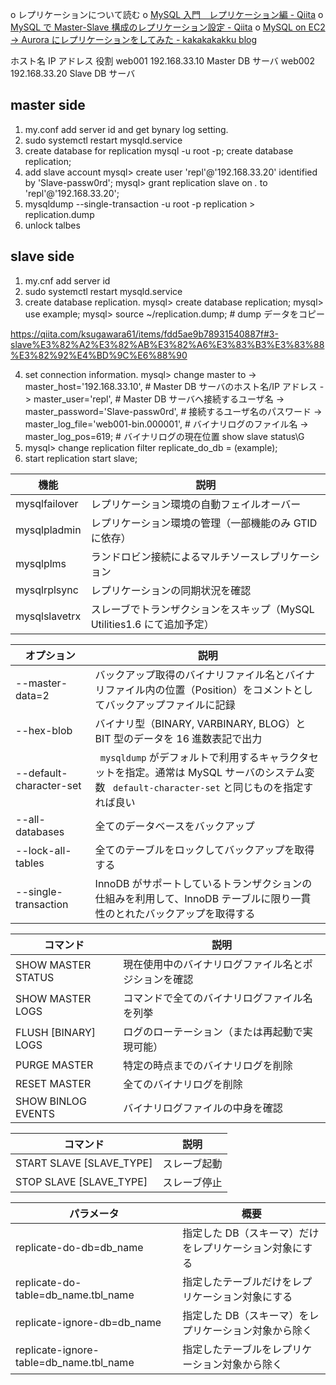 o レプリケーションについて読む
o [MySQL 入門　レプリケーション編 - Qiita](https://qiita.com/Tocyuki/items/c224cef57493f536a941)
o [MySQL で Master-Slave 構成のレプリケーション設定 - Qiita](https://qiita.com/ksugawara61/items/fdd5ae9b78931540887f)
o [MySQL on EC2 → Aurora にレプリケーションをしてみた - kakakakakku blog](https://kakakakakku.hatenablog.com/entry/2017/02/03/223834)

ホスト名 IP アドレス 役割
web001 192.168.33.10 Master DB サーバ
web002 192.168.33.20 Slave DB サーバ

## master side

1. my.conf add server id and get bynary log setting.
2. sudo systemctl restart mysqld.service
3. create database for replication mysql -u root -p; create database replication;
4. add slave account
   mysql> create user 'repl'@'192.168.33.20' identified by 'Slave-passw0rd';
   mysql> grant replication slave on _._ to 'repl'@'192.168.33.20';
5. mysqldump --single-transaction -u root -p replication > replication.dump
6. unlock talbes

## slave side

1. my.cnf add server id
2. sudo systemctl restart mysqld.service
3. create database replication.
   mysql> create database replication;
   mysql> use example;
   mysql> source ~/replication.dump; # dump データをコピー

<https://qiita.com/ksugawara61/items/fdd5ae9b78931540887f#3-slave%E3%82%A2%E3%82%AB%E3%82%A6%E3%83%B3%E3%83%88%E3%82%92%E4%BD%9C%E6%88%90>

4. set connection information.
   mysql> change master to
   -> master_host='192.168.33.10', # Master DB サーバのホスト名/IP アドレス
   -> master_user='repl', # Master DB サーバへ接続するユーザ名
   -> master_password='Slave-passw0rd', # 接続するユーザ名のパスワード
   -> master_log_file='web001-bin.000001', # バイナリログのファイル名
   -> master_log_pos=619; # バイナリログの現在位置
   show slave status\G
5. mysql> change replication filter replicate_do_db = (example);
6. start replication
   start slave;

| 機能          | 説明                                                                    |
| ------------- | ----------------------------------------------------------------------- |
| mysqlfailover | レプリケーション環境の自動フェイルオーバー                              |
| mysqlpladmin  | レプリケーション環境の管理（一部機能のみ GTID に依存）                  |
| mysqlplms     | ランドロビン接続によるマルチソースレプリケーション                      |
| mysqlrplsync  | レプリケーションの同期状況を確認                                        |
| mysqlslavetrx | スレーブでトランザクションをスキップ（MySQL Utilities1.6 にて追加予定） |

| オプション              | 説明                                                                                                                                             |
| ----------------------- | ------------------------------------------------------------------------------------------------------------------------------------------------ |
| --master-data=2         | バックアップ取得のバイナリファイル名とバイナリファイル内の位置（Position）をコメントとしてバックアップファイルに記録                             |
| --hex-blob              | バイナリ型（BINARY, VARBINARY, BLOG）と BIT 型のデータを 16 進数表記で出力                                                                       |
| --default-character-set | ` mysqldump` がデフォルトで利用するキャラクタセットを指定。通常は MySQL サーバのシステム変数 ` default-character-set` と同じものを指定すれば良い |
| --all-databases         | 全てのデータベースをバックアップ                                                                                                                 |
| --lock-all-tables       | 全てのテーブルをロックしてバックアップを取得する                                                                                                 |
| --single-transaction    | InnoDB がサポートしているトランザクションの仕組みを利用して、InnoDB テーブルに限り一貫性のとれたバックアップを取得する                           |

| コマンド            | 説明                                                 |
| ------------------- | ---------------------------------------------------- |
| SHOW MASTER STATUS  | 現在使用中のバイナリログファイル名とポジションを確認 |
| SHOW MASTER LOGS    | コマンドで全てのバイナリログファイル名を列挙         |
| FLUSH [BINARY] LOGS | ログのローテーション（または再起動で実現可能）       |
| PURGE MASTER        | 特定の時点までのバイナリログを削除                   |
| RESET MASTER        | 全てのバイナリログを削除                             |
| SHOW BINLOG EVENTS  | バイナリログファイルの中身を確認                     |

| コマンド                  | 説明         |
| ------------------------- | ------------ |
| START SLAVE [SLAVE\_TYPE] | スレーブ起動 |
| STOP SLAVE [SLAVE\_TYPE]  | スレーブ停止 |

| パラメータ                              | 概要                                                    |
| --------------------------------------- | ------------------------------------------------------- |
| replicate-do-db=db_name                 | 指定した DB（スキーマ）だけをレプリケーション対象にする |
| replicate-do-table=db_name.tbl_name     | 指定したテーブルだけをレプリケーション対象にする        |
| replicate-ignore-db=db_name             | 指定した DB（スキーマ）をレプリケーション対象から除く   |
| replicate-ignore-table=db_name.tbl_name | 指定したテーブルをレプリケーション対象から除く          |
